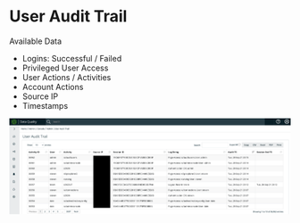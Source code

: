 # User Audit Trail

Available Data

* Logins: Successful / Failed
* Privileged User Access
* User Actions / Activities
* Account Actions
* Source IP
* Timestamps

![](<../../.gitbook/assets/image (47).png>)
